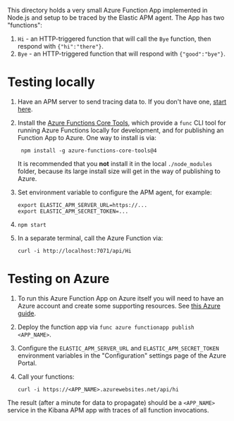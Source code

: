 This directory holds a very small Azure Function App implemented in Node.js
and setup to be traced by the Elastic APM agent. The App has two "functions":

1. `Hi` - an HTTP-triggered function that will call the `Bye` function, then
   respond with `{"hi":"there"}`.
2. `Bye` - an HTTP-triggered function that will respond with `{"good":"bye"}`.


# Testing locally

1. Have an APM server to send tracing data to. If you don't have one,
   [start here](https://www.elastic.co/guide/en/apm/guide/current/apm-quick-start.html).

2. Install the [Azure Functions Core Tools](https://github.com/Azure/azure-functions-core-tools),
   which provide a `func` CLI tool for running Azure Functions locally for
   development, and for publishing an Function App to Azure. One way to
   install is via:

        npm install -g azure-functions-core-tools@4

    It is recommended that you **not** install it in the local `./node_modules`
    folder, because its large install size will get in the way of publishing to
    Azure.

3. Set environment variable to configure the APM agent, for example:

    ```
    export ELASTIC_APM_SERVER_URL=https://...
    export ELASTIC_APM_SECRET_TOKEN=...
    ```

4. `npm start`

5. In a separate terminal, call the Azure Function via:

    ```
    curl -i http://localhost:7071/api/Hi
    ```


# Testing on Azure

1. To run this Azure Function App on Azure itself you will need to have an Azure
   account and create some supporting resources.
   See [this Azure guide](https://learn.microsoft.com/en-us/azure/azure-functions/create-first-function-cli-node#create-supporting-azure-resources-for-your-function).

2. Deploy the function app via `func azure functionapp publish <APP_NAME>`.

3. Configure the `ELASTIC_APM_SERVER_URL` and `ELASTIC_APM_SECRET_TOKEN` environment
   variables in the "Configuration" settings page of the Azure Portal.

4. Call your functions:

    ```
    curl -i https://<APP_NAME>.azurewebsites.net/api/hi
    ```

The result (after a minute for data to propagate) should be a `<APP_NAME>` service
in the Kibana APM app with traces of all function invocations.
